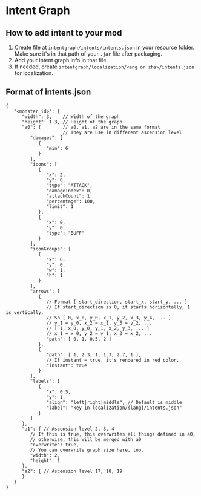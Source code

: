 # Intent Graph

## How to add intent to your mod

1. Create file at `intentgraph/intents/intents.json` in your resource folder.
   Make sure it's in that path of your `.jar` file after packaging.
2. Add your intent graph info in that file.
3. If needed, create `intentgraph/localization/<eng or zhs>/intents.json` for localization.

## Format of intents.json

```json5
{
   "<monster_id>": {
      "width": 3,    // Width of the graph
      "height": 1.3, // Height of the graph
      "a0": {        // a0, a1, a2 are in the same format
                     // They are use in different ascension level
         "damages": [
            {
               "min": 6
            }
         ],
         "icons": [
            {
               "x": 2,
               "y": 0,
               "type": "ATTACK",
               "damageIndex": 0,
               "attackCount": 1,
               "percentage": 100,
               "limit": 1
            },
            {
               "x": 0,
               "y": 0,
               "type": "BUFF"
            }
         ],
         "iconGroups": [
            {
               "x": 0,
               "y": 0,
               "w": 1,
               "h": 1
            }
         ],
         "arrows": [
            {
               // Format [ start_direction, start_x, start_y, ... ]
               // If start_direction is 0, it starts horizontally, 1 is vertically.
               // So [ 0, x_0, y_0, x_1, y_2, x_3, y_4, ... ]
               // y_1 = y_0, x_2 = x_1, y_3 = y_2, ...
               // [ 1, x_0, y_0, y_1, x_2, y_3, ... ]
               // x_1 = x_0, y_2 = y_1, x_3 = x_2, ...
               "path": [ 0, 1, 0.5, 2 ]
            },
            {
               "path": [ 1, 2.3, 1, 1.3, 2.7, 1 ],
               // If instant = true, it's rendered in red color.
               "instant": true
            }
         ],
         "labels": [
            {
               "x": 0.5,
               "y": 1,
               "align": "left|right|middle", // Default is middle
               "label": "key in localization/{lang}/intents.json"
            }
         ]
      },
      "a1": { // Ascension level 2, 3, 4
         // If this is true, this overwrites all things defined in a0,
         // otherwise, this will be merged with a0
         "overwrite": true,
         // You can overwrite graph size here, too.
         "width": 2,
         "height": 1
      },
      "a2": { // Ascension level 17, 18, 19
      }
   }
}
```